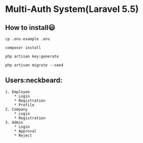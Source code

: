 # Multi-Auth System(Laravel 5.5)

## How to install:smiley:

```
cp .env.example .env
```

```
composer install
```

```
php artisan key:generate
```

```
php artisan migrate --seed
```

## Users:neckbeard:
	1. Employee
		* Login
		* Registration
		* Profile
	2. Company
		* Login
		* Registration
	3. Admin
		* Login
		* Approval
		* Reject
